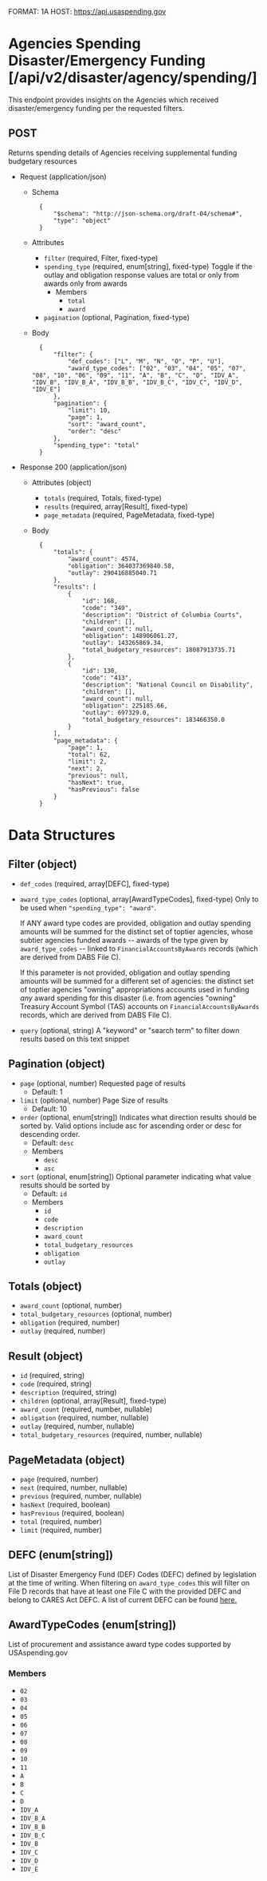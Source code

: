 FORMAT: 1A
HOST: https://api.usaspending.gov

# Agencies Spending Disaster/Emergency Funding [/api/v2/disaster/agency/spending/]

This endpoint provides insights on the Agencies which received disaster/emergency funding per the requested filters.

## POST

Returns spending details of Agencies receiving supplemental funding budgetary resources

+ Request (application/json)
    + Schema

            {
                "$schema": "http://json-schema.org/draft-04/schema#",
                "type": "object"
            }

    + Attributes
        + `filter` (required, Filter, fixed-type)
        + `spending_type` (required, enum[string], fixed-type)
            Toggle if the outlay and obligation response values are total or only from awards only from awards
            + Members
                + `total`
                + `award`
        + `pagination` (optional, Pagination, fixed-type)

    + Body


            {
                "filter": {
                    "def_codes": ["L", "M", "N", "O", "P", "U"],
                    "award_type_codes": ["02", "03", "04", "05", "07", "08", "10", "06", "09", "11", "A", "B", "C", "D", "IDV_A", "IDV_B", "IDV_B_A", "IDV_B_B", "IDV_B_C", "IDV_C", "IDV_D", "IDV_E"]
                },
                "pagination": {
                    "limit": 10,
                    "page": 1,
                    "sort": "award_count",
                    "order": "desc"
                },
                "spending_type": "total"
            }

+ Response 200 (application/json)
    + Attributes (object)
        + `totals` (required, Totals, fixed-type)
        + `results` (required, array[Result], fixed-type)
        + `page_metadata` (required, PageMetadata, fixed-type)

    + Body


            {
                "totals": {
                    "award_count": 4574,
                    "obligation": 364037369840.58,
                    "outlay": 290416885040.71
                },
                "results": [
                    {
                        "id": 168,
                        "code": "349",
                        "description": "District of Columbia Courts",
                        "children": [],
                        "award_count": null,
                        "obligation": 148906061.27,
                        "outlay": 143265869.34,
                        "total_budgetary_resources": 18087913735.71
                    },
                    {
                        "id": 130,
                        "code": "413",
                        "description": "National Council on Disability",
                        "children": [],
                        "award_count": null,
                        "obligation": 225185.66,
                        "outlay": 697329.0,
                        "total_budgetary_resources": 183466350.0
                    }
                ],
                "page_metadata": {
                    "page": 1,
                    "total": 62,
                    "limit": 2,
                    "next": 2,
                    "previous": null,
                    "hasNext": true,
                    "hasPrevious": false
                }
            }

# Data Structures

## Filter (object)
+ `def_codes` (required, array[DEFC], fixed-type)
+ `award_type_codes` (optional, array[AwardTypeCodes], fixed-type)
    Only to be used when `"spending_type": "award"`.

    If ANY award type codes are provided, obligation and outlay spending amounts will be summed for the distinct set of toptier
    agencies, whose subtier agencies funded awards -- awards of the type given by `award_type_codes` -- linked to
    `FinancialAccountsByAwards` records (which are derived from DABS File C).

    If this parameter is not provided, obligation and outlay spending amounts will be summed for a different set of agencies:
    the distinct set of toptier agencies "owning" appropriations accounts used in funding _any_ award spending for this disaster
    (i.e. from agencies "owning" Treasury Account Symbol (TAS) accounts on `FinancialAccountsByAwards` records, which are derived from DABS File C).
+ `query` (optional, string)
    A "keyword" or "search term" to filter down results based on this text snippet

## Pagination (object)
+ `page` (optional, number)
    Requested page of results
    + Default: 1
+ `limit` (optional, number)
    Page Size of results
    + Default: 10
+ `order` (optional, enum[string])
    Indicates what direction results should be sorted by. Valid options include asc for ascending order or desc for descending order.
    + Default: `desc`
    + Members
        + `desc`
        + `asc`
+ `sort` (optional, enum[string])
    Optional parameter indicating what value results should be sorted by
    + Default: `id`
    + Members
        + `id`
        + `code`
        + `description`
        + `award_count`
        + `total_budgetary_resources`
        + `obligation`
        + `outlay`

## Totals (object)
+ `award_count` (optional, number)
+ `total_budgetary_resources` (optional, number)
+ `obligation` (required, number)
+ `outlay` (required, number)

## Result (object)
+ `id` (required, string)
+ `code` (required, string)
+ `description` (required, string)
+ `children` (optional, array[Result], fixed-type)
+ `award_count` (required, number, nullable)
+ `obligation` (required, number, nullable)
+ `outlay` (required, number, nullable)
+ `total_budgetary_resources` (required, number, nullable)

## PageMetadata (object)
+ `page` (required, number)
+ `next` (required, number, nullable)
+ `previous` (required, number, nullable)
+ `hasNext` (required, boolean)
+ `hasPrevious` (required, boolean)
+ `total` (required, number)
+ `limit` (required, number)

## DEFC (enum[string])
List of Disaster Emergency Fund (DEF) Codes (DEFC) defined by legislation at the time of writing.
When filtering on `award_type_codes` this will filter on File D records that have at least one File C with the provided DEFC
and belong to CARES Act DEFC.
A list of current DEFC can be found [here.](https://files.usaspending.gov/reference_data/def_codes.csv)

## AwardTypeCodes (enum[string])
List of procurement and assistance award type codes supported by USAspending.gov

### Members
+ `02`
+ `03`
+ `04`
+ `05`
+ `06`
+ `07`
+ `08`
+ `09`
+ `10`
+ `11`
+ `A`
+ `B`
+ `C`
+ `D`
+ `IDV_A`
+ `IDV_B_A`
+ `IDV_B_B`
+ `IDV_B_C`
+ `IDV_B`
+ `IDV_C`
+ `IDV_D`
+ `IDV_E`

